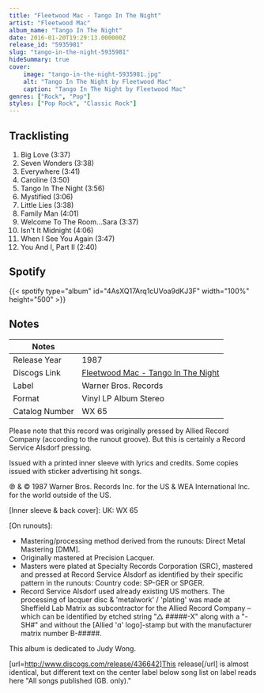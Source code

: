 ```yaml
---
title: "Fleetwood Mac - Tango In The Night"
artist: "Fleetwood Mac"
album_name: "Tango In The Night"
date: 2016-01-20T19:29:13.000000Z
release_id: "5935981"
slug: "tango-in-the-night-5935981"
hideSummary: true
cover:
    image: "tango-in-the-night-5935981.jpg"
    alt: "Tango In The Night by Fleetwood Mac"
    caption: "Tango In The Night by Fleetwood Mac"
genres: ["Rock", "Pop"]
styles: ["Pop Rock", "Classic Rock"]
---
```


## Tracklisting
1. Big Love (3:37)
2. Seven Wonders (3:38)
3. Everywhere (3:41)
4. Caroline (3:50)
5. Tango In The Night (3:56)
6. Mystified (3:06)
7. Little Lies (3:38)
8. Family Man (4:01)
9. Welcome To The Room...Sara (3:37)
10. Isn't It Midnight (4:06)
11. When I See You Again (3:47)
12. You And I, Part II (2:40)


## Spotify
{{< spotify type="album" id="4AsXQ17Arq1cUVoa9dKJ3F" width="100%" height="500" >}}



## Notes
| Notes          |             |
| ---------------| ----------- |
| Release Year   | 1987 |
| Discogs Link   | [Fleetwood Mac - Tango In The Night](https://www.discogs.com/release/5935981-Fleetwood-Mac-Tango-In-The-Night) |
| Label          | Warner Bros. Records |
| Format         | Vinyl LP Album Stereo |
| Catalog Number | WX 65 |

Please note that this record was originally pressed by Allied Record Company (according to the runout groove). But this is certainly a Record Service Alsdorf pressing.

Issued with a printed inner sleeve with lyrics and credits.
Some copies issued with sticker advertising hit songs.

℗ & © 1987 Warner Bros. Records Inc. for the US & WEA International Inc. for the world outside of the US.

[Inner sleeve & back cover]:
UK: WX 65

[On runouts]:
- Mastering/processing method derived from the runouts: Direct Metal Mastering [DMM].
- Originally mastered at Precision Lacquer.
- Masters were plated at Specialty Records Corporation (SRC), mastered and pressed at Record Service Alsdorf as identified by their specific pattern in the runouts: Country code: SP-GER or SPGER.
- Record Service Alsdorf used already existing US mothers. The processing of lacquer disc & 'metalwork' / 'plating' was made at Sheffield Lab Matrix as subcontractor for the Allied Record Company – which can be identified by etched string "△ #####-X" along with a "-SH#" and without the [Allied 'ɑ' logo]-stamp but with the manufacturer matrix number B-#####.


This album is dedicated to Judy Wong.

[url=http://www.discogs.com/release/436642]This release[/url] is almost identical, but different text on the center label below song list on label reads here "All songs published (GB. only)."
